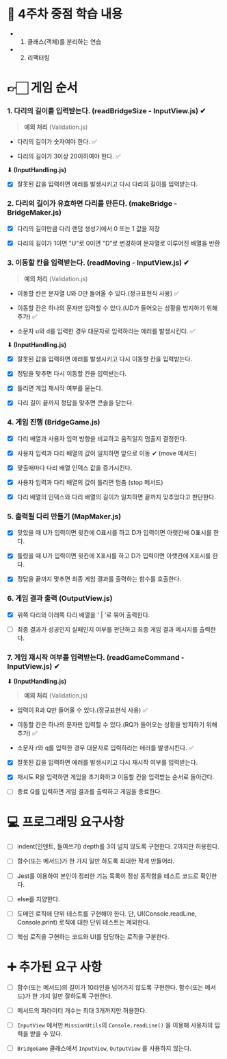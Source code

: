 # 📌 4주차 중점 학습 내용

* 1. 클래스(객체)를 분리하는 연습

* 2. 리팩터링

# 👉🏻 게임 순서

### 1. 다리의 길이를 입력받는다. (readBridgeSize - InputView.js) ✔
  
> **예외 처리** (Validation.js)
    
  * 다리의 길이가 숫자여야 한다. ✅

  * 다리의 길이가 3이상 20이하여야 한다. ✅

**⬇ (InputHandling.js)**

  - [x] 잘못된 값을 입력하면 에러를 발생시키고 다시 다리의 길이를 입력받는다.

### 2. 다리의 길이가 유효하면 다리를 만든다. (makeBridge - BridgeMaker.js)

  - [x] 다리의 길이만큼 다리 랜덤 생성기에서 0 또는 1 값을 저장

  - [x] 다리의 길이가 1이면 "U"로 0이면 "D"로 변경하여 문자열로 이루어진 배열을 반환

### 3. 이동할 칸을 입력받는다. (readMoving - InputView.js) ✔

  > **예외 처리** (Validation.js)

  * 이동할 칸은 문자열 U와 D만 들어올 수 있다.(정규표현식 사용) ✅

  * 이동할 칸은 하나의 문자만 입력할 수 있다.(UD가 들어오는 상황을 방지하기 위해 추가) ✅

  * 소문자 u와 d를 입력한 경우 대문자로 입력하라는 에러를 발생시킨다. ✅

**⬇ (InputHandling.js)**

  - [x] 잘못된 값을 입력하면 에러를 발생시키고 다시 이동할 칸을 입력받는다. 

  - [x] 정답을 맞추면 다시 이동할 칸을 입력받는다.

  - [x] 틀리면 게임 재시작 여부를 묻는다.

  - [x] 다리 길이 끝까지 정답을 맞추면 콘솔을 닫는다.

### 4. 게임 진행 (BridgeGame.js) 

  - [x] 다리 배열과 사용자 입력 방향을 비교하고 움직일지 멈출지 결정한다.

  - [x] 사용자 입력과 다리 배열의 값이 일치하면 앞으로 이동 ✔ (move 메서드)

  - [x] 맞출때마다 다리 배열 인덱스 값을 증가시킨다.

  - [x] 사용자 입력과 다리 배열의 값이 틀리면 멈춤 (stop 메서드)
  
  - [x] 다리 배열의 인덱스와 다리 배열의 길이가 일치하면 끝까지 맞추었다고 판단한다.

### 5. 출력될 다리 만들기 (MapMaker.js)

  - [x] 맞았을 때 U가 입력이면 윗칸에 O표시를 하고 D가 입력이면 아랫칸에 O표시를 한다.

  - [x] 틀렸을 때 U가 입력이면 윗칸에 X표시를 하고 D가 입력이면 아랫칸에 X표시를 한다.

  - [x] 정답을 끝까지 맞추면 최종 게임 결과를 출력하는 함수를 호출한다.

### 6. 게임 결과 출력 (OutputView.js)

  - [x] 위쪽 다리와 아래쪽 다리 배열을 ' | '로 묶어 출력한다.

  - [ ] 최종 결과가 성공인지 실패인지 여부를 판단하고 최종 게임 결과 메시지를 출력한다.

### 7. 게임 재시작 여부를 입력받는다. (readGameCommand - InputView.js) ✔

**⬇ (InputHandling.js)**

  > **예외 처리** (Validation.js)

  * 입력이 R과 Q만 들어올 수 있다.(정규표현식 사용) ✅

  * 이동할 칸은 하나의 문자만 입력할 수 있다.(RQ가 들어오는 상황을 방지하기 위해 추가) ✅

  * 소문자 r와 q를 입력한 경우 대문자로 입력하라는 에러를 발생시킨다. ✅

  - [x] 잘못된 값을 입력하면 에러를 발생시키고 다시 재시작 여부를 입력받는다.

  - [x] 재시도 R을 입력하면 게임을 초기화하고 이동할 칸을 입력받는 순서로 돌아간다.

  - [ ] 종료 Q를 입력하면 게임 결과를 출력하고 게임을 종료한다. 

# 💻 프로그래밍 요구사항 

- [ ] indent(인덴트, 들여쓰기) depth를 3이 넘지 않도록 구현한다. 2까지만 허용한다.

- [ ] 함수(또는 메서드)가 한 가지 일만 하도록 최대한 작게 만들어라.

- [ ] Jest를 이용하여 본인이 정리한 기능 목록이 정상 동작함을 테스트 코드로 확인한다.

- [ ] else를 지양한다.
  
- [ ] 도메인 로직에 단위 테스트를 구현해야 한다. 단, UI(Console.readLine, Console.print) 로직에 대한 단위 테스트는 제외한다.
  
- [ ] 핵심 로직을 구현하는 코드와 UI를 담당하는 로직을 구분한다.

# ➕ 추가된 요구 사항

- [ ] 함수(또는 메서드)의 길이가 10라인을 넘어가지 않도록 구현한다. 함수(또는 메서드)가 한 가지 일만 잘하도록 구현한다.

- [ ] 메서드의 파라미터 개수는 최대 3개까지만 허용한다.

- [ ] `InputView` 에서만 `MissionUtils`의 `Console.readLine()` 을 이용해 사용자의 입력을 받을 수 있다.

- [ ] `BridgeGame` 클래스에서 `InputView`, `OutputView` 를 사용하지 않는다.